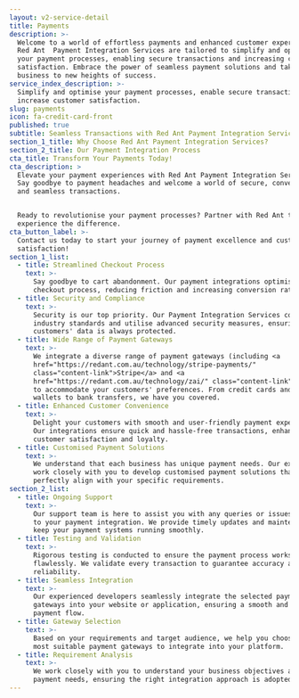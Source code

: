 ```yaml
---
layout: v2-service-detail
title: Payments
description: >-
  Welcome to a world of effortless payments and enhanced customer experiences!
  Red Ant  Payment Integration Services are tailored to simplify and optimise
  your payment processes, enabling secure transactions and increasing customer
  satisfaction. Embrace the power of seamless payment solutions and take your
  business to new heights of success.
service_index_description: >-
  Simplify and optimise your payment processes, enable secure transactions and
  increase customer satisfaction.
slug: payments
icon: fa-credit-card-front
published: true
subtitle: Seamless Transactions with Red Ant Payment Integration Services
section_1_title: Why Choose Red Ant Payment Integration Services?
section_2_title: Our Payment Integration Process
cta_title: Transform Your Payments Today!
cta_description: >
  Elevate your payment experiences with Red Ant Payment Integration Services.
  Say goodbye to payment headaches and welcome a world of secure, convenient,
  and seamless transactions.


  Ready to revolutionise your payment processes? Partner with Red Ant to
  experience the difference.
cta_button_label: >-
  Contact us today to start your journey of payment excellence and customer
  satisfaction!
section_1_list:
  - title: Streamlined Checkout Process
    text: >-
      Say goodbye to cart abandonment. Our payment integrations optimise the
      checkout process, reducing friction and increasing conversion rates.
  - title: Security and Compliance
    text: >-
      Security is our top priority. Our Payment Integration Services comply with
      industry standards and utilise advanced security measures, ensuring your
      customers' data is always protected.
  - title: Wide Range of Payment Gateways
    text: >-
      We integrate a diverse range of payment gateways (including <a
      href="https://redant.com.au/technology/stripe-payments/"
      class="content-link">Stripe</a> and <a
      href="https://redant.com.au/technology/zai/" class="content-link">Zai</a>)
      to accommodate your customers' preferences. From credit cards and digital
      wallets to bank transfers, we have you covered.
  - title: Enhanced Customer Convenience
    text: >-
      Delight your customers with smooth and user-friendly payment experiences.
      Our integrations ensure quick and hassle-free transactions, enhancing
      customer satisfaction and loyalty.
  - title: Customised Payment Solutions
    text: >-
      We understand that each business has unique payment needs. Our experts
      work closely with you to develop customised payment solutions that
      perfectly align with your specific requirements.
section_2_list:
  - title: Ongoing Support
    text: >-
      Our support team is here to assist you with any queries or issues related
      to your payment integration. We provide timely updates and maintenance to
      keep your payment systems running smoothly.
  - title: Testing and Validation
    text: >-
      Rigorous testing is conducted to ensure the payment process works
      flawlessly. We validate every transaction to guarantee accuracy and
      reliability.
  - title: Seamless Integration
    text: >-
      Our experienced developers seamlessly integrate the selected payment
      gateways into your website or application, ensuring a smooth and secure
      payment flow.
  - title: Gateway Selection
    text: >-
      Based on your requirements and target audience, we help you choose the
      most suitable payment gateways to integrate into your platform.
  - title: Requirement Analysis
    text: >-
      We work closely with you to understand your business objectives and
      payment needs, ensuring the right integration approach is adopted.
---
```




















